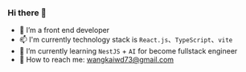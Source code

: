 ### Hi there 👋
- 🔭 I’m a front end developer
- 📫 I'm currently technology stack is `React.js`、`TypeScript`、`vite`
- 🌱 I’m currently learning `NestJS` + `AI` for become fullstack engineer
- 💬 How to reach me: wangkaiwd73@gmail.com
